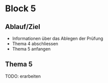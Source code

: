 # Block 5

## Ablauf/Ziel

- Informationen über das Ablegen der Prüfung
- Thema 4 abschliessen
- Thema 5 anfangen

## Thema 5

TODO: erarbeiten